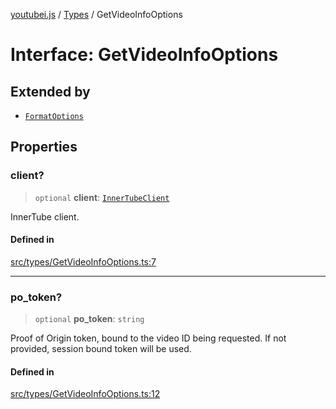 [youtubei.js](../../../README.md) / [Types](../README.md) / GetVideoInfoOptions

# Interface: GetVideoInfoOptions

## Extended by

- [`FormatOptions`](FormatOptions.md)

## Properties

### client?

> `optional` **client**: [`InnerTubeClient`](../type-aliases/InnerTubeClient.md)

InnerTube client.

#### Defined in

[src/types/GetVideoInfoOptions.ts:7](https://github.com/LuanRT/YouTube.js/blob/af92984523f90200a18314b94478a2697c9deab0/src/types/GetVideoInfoOptions.ts#L7)

***

### po\_token?

> `optional` **po\_token**: `string`

Proof of Origin token, bound to the video ID being requested.
If not provided, session bound token will be used.

#### Defined in

[src/types/GetVideoInfoOptions.ts:12](https://github.com/LuanRT/YouTube.js/blob/af92984523f90200a18314b94478a2697c9deab0/src/types/GetVideoInfoOptions.ts#L12)
